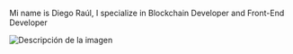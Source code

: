 Mi name is Diego Raúl, I specialize in Blockchain Developer and Front-End Developer


![Descripción de la imagen](https://media.giphy.com/media/26gsvCk59AwGX28XS/giphy.gif)

